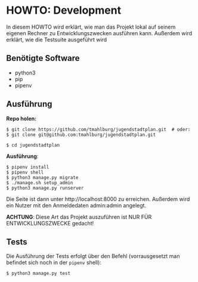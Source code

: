 # HOWTO: Development

In diesem HOWTO wird erklärt, wie man das Projekt lokal auf seinem eigenen Rechner zu Entwicklungszwecken ausführen kann. Außerdem wird erklärt, wie die Testsuite ausgeführt wird

## Benötigte Software

- python3
- pip
- pipenv

## Ausführung

**Repo holen:**
```
$ git clone https://github.com/tmahlburg/jugendstadtplan.git  # oder:
$ git clone git@github.com:tmahlburg/jugendstadtplan.git

$ cd jugendstadtplan
```

**Ausführung**:
```
$ pipenv install
$ pipenv shell
$ python3 manage.py migrate
$ ./manage.sh setup_admin
$ python3 manage.py runserver
```

Die Seite ist dann unter http://localhost:8000 zu erreichen. Außerdem wird ein Nutzer mit den Anmeldedaten admin:admin angelegt.

**ACHTUNG**: Diese Art das Projekt auszuführen ist NUR FÜR ENTWICKLUNGSZWECKE gedacht!

## Tests

Die Ausführung der Tests erfolgt über den Befehl (vorrausgesetzt man befindet sich noch in der ```pipenv``` shell):
```
$ python3 manage.py test
```
